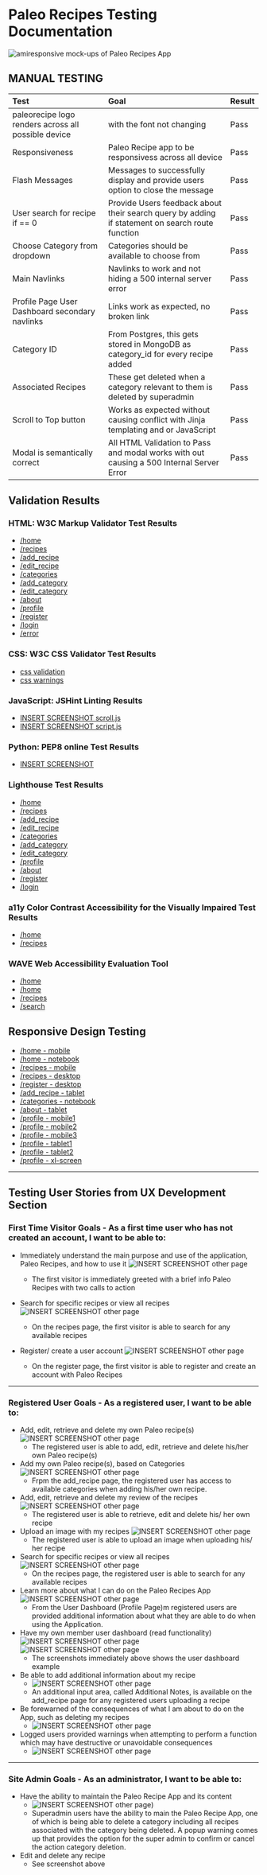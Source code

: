 # Paleo Recipes Testing Documentation

![amiresponsive mock-ups of Paleo Recipes App](documentation/testing/paleo-recipes.png)


## MANUAL TESTING
| Test| Goal | Result |
| :--- | :--- | :--- |
| paleorecipe logo renders across all possible device | with the font not changing | Pass |
| Responsiveness | Paleo Recipe app to be responsivess across all device | Pass |
| Flash Messages | Messages to successfully display and provide  users option to close the message | Pass |
| User search for recipe if == 0 | Provide Users feedback about their search query by adding if statement on search route function | Pass |
| Choose Category from dropdown | Categories should be available to choose from | Pass |
| Main Navlinks | Navlinks to work and not hiding a 500 internal server error | Pass |
| Profile Page User Dashboard secondary navlinks | Links work as expected, no broken link | Pass |
| Category ID | From Postgres, this gets stored in MongoDB as category_id for every recipe added | Pass |
| Associated Recipes | These get deleted when a category relevant to them is deleted by superadmin | Pass |
| Scroll to Top button | Works as expected without causing conflict with Jinja templating and or JavaScript | Pass |
| Modal is semantically correct | All HTML Validation to Pass and modal works with out causing a 500 Internal Server Error | Pass |


## Validation Results
### HTML: W3C Markup Validator Test Results
* [/home](/documentation/validation/index-html-validation.png)
* [/recipes](/documentation/validation/recipes-html-validation.png)
* [/add_recipe](/documentation/validation/add-recipe-html-validation.png)
* [/edit_recipe](/documentation/validation/edit-recipe-html-validation.png)
* [/categories](/documentation/validation/categories-html-validation.png)
* [/add_category](/documentation/validation/add-category-html-validation.png)
* [/edit_category](/documentation/validation/edit-category-html-validation.png)
* [/about](/documentation/validation/about-html-validation.png)
* [/profile](/documentation/validation/profile-user-html-validation.png)
* [/register](/documentation/validation/register-html-validation.png)
* [/login](/documentation/validation/login-html-validation.png)
* [/error](/documentation/validation/error-html-validation.png)

### CSS: W3C CSS Validator Test Results
* [css validation](/documentation/validation/css-validation-new.png)
* [css warnings](/documentation/validation/css-warnings-new.png)

### JavaScript: JSHint Linting Results
* [INSERT SCREENSHOT scroll.js](/documentation/validation/jshint-validation.webp)
* [INSERT SCREENSHOT script.js](/documentation/validation/script-js-validation.png)

### Python: PEP8 online Test Results
* [INSERT SCREENSHOT](/documentation/validation/pep8-validation-new.png)

### Lighthouse Test Results
* [/home](/documentation/testing/index-lighthouse-desktop.png)
* [/recipes](/documentation/testing/recipes-lighthouse-desktop.png)
* [/add_recipe](/documentation/testing/add-recipe-lighthouse-desktop.png)
* [/edit_recipe](/documentation/testing/edit-recipe-lighthouse-desktop.png)
* [/categories](/documentation/testing/categories-lighthouse-desktop.png)
* [/add_category](/documentation/testing/add-category-lighthouse-desktop.png)
* [/edit_category](/documentation/testing/edit-category-lighthouse-desktop.png)
* [/profile](/documentation/testing/profile-user-lighthouse-desktop.png)
* [/about](/documentation/testing/about-lighthouse-mobile.png)
* [/register](/documentation/testing/register-lighthouse-desktop.png)
* [/login](/documentation/testing/login-lighthouse-desktop.png)

### a11y Color Contrast Accessibility for the Visually Impaired Test Results
* [/home](/documentation/testing/a11y-color-contrast-index.png)
* [/recipes](/documentation/testing/a11y-color-contrast-recipes.png)

### WAVE Web Accessibility Evaluation Tool
* [/home](/documentation/validation/homepage-web-accessibility-test-summary.png)
* [/home](/documentation/validation/homepage-web-accessibility-test.png)
* [/recipes](/documentation/validation/recipes-web-accessibility-test-summary.png)
* [/search](/documentation/validation/search-recipes-web-accessibility-summary.png)

## Responsive Design Testing
* [/home - mobile](/documentation/testing/responsiveness-1.png)
* [/home - notebook](/documentation/testing/responsiveness-2.png)
* [/recipes - mobile](/documentation/testing/responsiveness-3.png)
* [/recipes - desktop](/documentation/testing/responsiveness-4.png)
* [/register - desktop](/documentation/testing/responsiveness-5.png)
* [/add_recipe - tablet](/documentation/testing/responsiveness-6.png)
* [/categories - notebook](/documentation/testing/responsiveness-7.png)
* [/about - tablet](/documentation/testing/responsiveness-8.png)
* [/profile - mobile1](/documentation/testing/profile-mobile1.png)
* [/profile - mobile2](/documentation/testing/profile-mobile2.png)
* [/profile - mobile3](/documentation/testing/profile-mobile3.png)
* [/profile - tablet1](/documentation/testing/profile-tablet1.png)
* [/profile - tablet2](/documentation/testing/profile-tablet2.png)
* [/profile - xl-screen](/documentation/testing/profile-xl-screen.png)

----

## Testing User Stories from UX Development Section
### First Time Visitor Goals - As a first time user who has not created an account, I want to be able to:
* Immediately understand the main purpose and use of the application, Paleo Recipes, and how to use it
    ![INSERT SCREENSHOT other page](/documentation/user-stories/user-story-1.png)
    * The first visitor is immediately greeted with a brief info Paleo Recipes with two calls to action

* Search for specific recipes or view all recipes
    ![INSERT SCREENSHOT other page](/documentation/user-stories/user-story-2.png)
    * On the recipes page, the first visitor is able to search for any available recipes
* Register/ create a user account
    ![INSERT SCREENSHOT other page](/documentation/user-stories/user-story-3.png)
    * On the register page, the first visitor is able to register and create an account with Paleo Recipes

----
### Registered User Goals - As a registered user, I want to be able to:
* Add, edit, retrieve and delete my own Paleo recipe(s)
    ![INSERT SCREENSHOT other page](/documentation/user-stories/user-story-4.png)
    * The registered user is able to add, edit, retrieve and delete his/her own Paleo recipe(s)
* Add my own Paleo recipe(s), based on Categories
    ![INSERT SCREENSHOT other page](/documentation/user-stories/user-story-5.png)
    * Frpm the add_recipe page, the registered user has access to available categories when adding his/her own recipe.
* Add, edit, retrieve and delete my review of the recipes
    ![INSERT SCREENSHOT other page](/documentation/user-stories/user-story-6.png)
    * The registered user is able to retrieve, edit and delete his/ her own recipe
* Upload an image with my recipes
    ![INSERT SCREENSHOT other page](/documentation/user-stories/user-story-7.png)
    * The registered user is able to upload an image when uploading his/ her recipe
* Search for specific recipes or view all recipes
    ![INSERT SCREENSHOT other page](/documentation/user-stories/user-story-2.png)
    * On the recipes page, the registered user is able to search for any available recipes
* Learn more about what I can do on the Paleo Recipes App
    ![INSERT SCREENSHOT other page](/documentation/user-stories/user-story-8.png)
    * From the User Dashboard (Profile Page)m registered users are provided additional information about what they are able to do when using the Application.
* Have my own member user dashboard (read functionality)
    ![INSERT SCREENSHOT other page](/documentation/user-stories/user-story-8.png)
    ![INSERT SCREENSHOT other page](/documentation/user-stories/user-experience-profile-page2.png)
    * The screenshots immediately above shows the user dashboard example
* Be able to add additional information about my recipe
    * ![INSERT SCREENSHOT other page](/documentation/user-stories/user-story-9.png)
    * An additional input area, called Additional Notes, is available on the add_recipe page for any registered users uploading a recipe
* Be forewarned of the consequences of what I am about to do on the App, such as deleting my recipes
    * ![INSERT SCREENSHOT other page](/documentation/user-stories/user-story-9.png)
* Logged users provided warnings when attempting to perform a function which may have destructive or unavoidable consequences
    * ![INSERT SCREENSHOT other page](/documentation/user-stories/user-story-10.png)

----
### Site Admin Goals - As an administrator, I want to be able to:
* Have the ability to maintain the Paleo Recipe App and its content
    * ![INSERT SCREENSHOT other page](/documentation/user-stories/user-story-11.png))
    * Superadmin users have the ability to main the Paleo Recipe App, one of which is being able to delete a category including all  recipes associated with the category being deleted. A popup warning comes up that provides the option for the super admin to confirm or cancel the action category deletion.
* Edit and delete any recipe
    * See screenshot above

